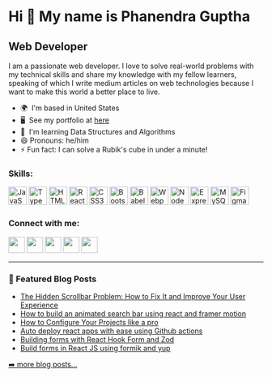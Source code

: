 Hi 👋 My name is Phanendra Guptha
=================================

Web Developer
-------------

I am a passionate web developer. I love to solve real-world problems with my technical skills and share my knowledge with my fellow learners, speaking of which I write medium articles on web technologies because I want to make this world a better place to live.

* 🌍  I'm based in United States
* 🖥️  See my portfolio at [here](http://phanendraguptha.github.io)
* 🧠  I'm learning Data Structures and Algorithms
* 😄 Pronouns: he/him
* ⚡ Fun fact: I can solve a Rubik's cube in under a minute!

### Skills:


<p align="left">
<a href="https://developer.mozilla.org/en-US/docs/Web/JavaScript" target="_blank" rel="noreferrer"><img src="https://raw.githack.com/danielcranney/readme-generator/main/public/icons/skills/javascript-colored.svg" width="36" height="36" alt="JavaScript" /></a>
<a href="https://www.typescriptlang.org/" target="_blank" rel="noreferrer"><img src="https://raw.githack.com/danielcranney/readme-generator/main/public/icons/skills/typescript-colored.svg" width="36" height="36" alt="TypeScript" /></a>
<a href="https://developer.mozilla.org/en-US/docs/Glossary/HTML5" target="_blank" rel="noreferrer"><img src="https://raw.githack.com/danielcranney/readme-generator/main/public/icons/skills/html5-colored.svg" width="36" height="36" alt="HTML5" /></a>
<a href="https://reactjs.org/" target="_blank" rel="noreferrer"><img src="https://raw.githack.com/danielcranney/readme-generator/main/public/icons/skills/react-colored.svg" width="36" height="36" alt="React" /></a>
<a href="https://www.w3.org/TR/CSS/#css" target="_blank" rel="noreferrer"><img src="https://raw.githack.com/danielcranney/readme-generator/main/public/icons/skills/css3-colored.svg" width="36" height="36" alt="CSS3" /></a>
<a href="https://getbootstrap.com/" target="_blank" rel="noreferrer"><img src="https://raw.githack.com/danielcranney/readme-generator/main/public/icons/skills/bootstrap-colored.svg" width="36" height="36" alt="Bootstrap" /></a>
<a href="https://babeljs.io/" target="_blank" rel="noreferrer"><img src="https://raw.githack.com/danielcranney/readme-generator/main/public/icons/skills/babel-colored.svg" width="36" height="36" alt="Babel" /></a>
<a href="https://webpack.js.org/" target="_blank" rel="noreferrer"><img src="https://raw.githack.com/danielcranney/readme-generator/main/public/icons/skills/webpack-colored.svg" width="36" height="36" alt="Webpack" /></a>
<a href="https://nodejs.org/en/" target="_blank" rel="noreferrer"><img src="https://raw.githack.com/danielcranney/readme-generator/main/public/icons/skills/nodejs-colored.svg" width="36" height="36" alt="NodeJS" /></a>
<a href="https://expressjs.com/" target="_blank" rel="noreferrer"><img src="https://raw.githack.com/danielcranney/readme-generator/main/public/icons/skills/express-colored.svg" width="36" height="36" alt="Express" /></a>
<a href="https://www.mysql.com/" target="_blank" rel="noreferrer"><img src="https://raw.githack.com/danielcranney/readme-generator/main/public/icons/skills/mysql-colored.svg" width="36" height="36" alt="MySQL" /></a>
<a href="https://www.figma.com/" target="_blank" rel="noreferrer"><img src="https://raw.githack.com/danielcranney/readme-generator/main/public/icons/skills/figma-colored.svg" width="36" height="36" alt="Figma" /></a>
</p>


### Connect with me:

<p align="left"> <a href="https://www.github.com/phanendraguptha" target="_blank" rel="noreferrer"><img src="https://raw.githack.com/danielcranney/readme-generator/main/public/icons/socials/github.svg" width="32" height="32" /></a> <a href="http://www.instagram.com/phanendra_guptha" target="_blank" rel="noreferrer"><img src="https://raw.githack.com/danielcranney/readme-generator/main/public/icons/socials/instagram.svg" width="32" height="32" /></a> <a href="https://www.linkedin.com/in/phanendraguptha" target="_blank" rel="noreferrer"><img src="https://raw.githack.com/danielcranney/readme-generator/main/public/icons/socials/linkedin.svg" width="32" height="32" /></a> <a href="http://www.medium.com/phanendraguptha" target="_blank" rel="noreferrer"><img src="https://raw.githack.com/danielcranney/readme-generator/main/public/icons/socials/medium.svg" width="32" height="32" /></a> <a href="https://www.twitter.com/phanendraguptha" target="_blank" rel="noreferrer"><img src="https://raw.githack.com/danielcranney/readme-generator/main/public/icons/socials/twitter.svg" width="32" height="32" /></a></p>

---

### 📕 Featured Blog Posts

- [The Hidden Scrollbar Problem: How to Fix It and Improve Your User Experience](https://phanendraguptha.medium.com/the-hidden-scrollbar-problem-how-to-fix-it-and-improve-your-user-experience-4def2cc50934)
- [How to build an animated search bar using react and framer motion](https://phanendraguptha.medium.com/how-to-build-an-animated-search-bar-using-react-and-framer-motion-bc11174bbb9d)
- [How to Configure Your Projects like a pro](https://phanendraguptha.medium.com/how-to-configure-your-projects-like-a-pro-6cceb6a38bd1)
- [Auto deploy react apps with ease using Github actions](https://phanendraguptha.medium.com/auto-deploy-react-apps-with-ease-using-github-actions-78b642de03ba)
- [Building forms with React Hook Form and Zod](https://phanendraguptha.medium.com/building-forms-with-react-hook-form-and-zod-4ab035b15c9a)
- [Build forms in React JS using formik and yup](https://phanendraguptha.medium.com/build-forms-in-react-js-using-formik-and-yup-6d70f2a63338)<br/>

[➡️ more blog posts...](https://medium.com/@phanendraguptha)<br/>

